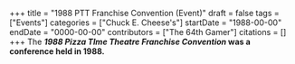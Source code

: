 +++
title = "1988 PTT Franchise Convention (Event)"
draft = false
tags = ["Events"]
categories = ["Chuck E. Cheese's"]
startDate = "1988-00-00"
endDate = "0000-00-00"
contributors = ["The 64th Gamer"]
citations = []
+++
The ***1988 Pizza TIme Theatre Franchise Convention* was a conference held in 1988.**
